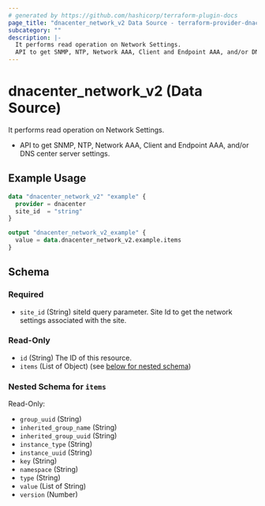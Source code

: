 ```yaml
---
# generated by https://github.com/hashicorp/terraform-plugin-docs
page_title: "dnacenter_network_v2 Data Source - terraform-provider-dnacenter"
subcategory: ""
description: |-
  It performs read operation on Network Settings.
  API to get SNMP, NTP, Network AAA, Client and Endpoint AAA, and/or DNS center server settings.
---
```


# dnacenter_network_v2 (Data Source)

It performs read operation on Network Settings.

- API to get SNMP, NTP, Network AAA, Client and Endpoint AAA, and/or DNS center server settings.

## Example Usage

```terraform
data "dnacenter_network_v2" "example" {
  provider = dnacenter
  site_id  = "string"
}

output "dnacenter_network_v2_example" {
  value = data.dnacenter_network_v2.example.items
}
```

<!-- schema generated by tfplugindocs -->
## Schema

### Required

- `site_id` (String) siteId query parameter. Site Id to get the network settings associated with the site.

### Read-Only

- `id` (String) The ID of this resource.
- `items` (List of Object) (see [below for nested schema](#nestedatt--items))

<a id="nestedatt--items"></a>
### Nested Schema for `items`

Read-Only:

- `group_uuid` (String)
- `inherited_group_name` (String)
- `inherited_group_uuid` (String)
- `instance_type` (String)
- `instance_uuid` (String)
- `key` (String)
- `namespace` (String)
- `type` (String)
- `value` (List of String)
- `version` (Number)
